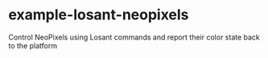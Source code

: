 # example-losant-neopixels
Control NeoPixels using Losant commands and report their color state back to the platform
